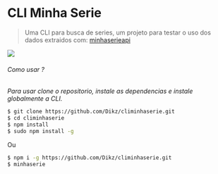 # CLI Minha Serie

> Uma CLI para busca de series, um projeto para testar o uso dos dados extraidos com: [minhaserieapi](https://github.com/devupacademy/minhaserieapi)

![](https://i.imgur.com/KEUy7Al.gif)

###### Como usar ?

_Para usar clone o repositorio, instale as dependencias e instale globalmente a CLI._

```sh
$ git clone https://github.com/Dikz/climinhaserie.git
$ cd climinhaserie
$ npm install
$ sudo npm install -g
```
Ou
```sh
$ npm i -g https://github.com/Dikz/climinhaserie.git
$ minhaserie
```

